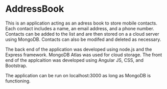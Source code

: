 # AddressBook

This is an application acting as an adress book to store mobile contacts. Each contact includes a name, an email address, and a phone number. Contacts can be added to the list and are then stored on a a cloud server using MongoDB. Contacts can also be modifed and deleted as necessary. 

The back end of the application was developed using node.js and the Express framework. MongoDB Atlas was used for cloud storage.
The front end of the applcaition was developed using Angular JS, CSS, and Bootstrap.

The application can be run on localhost:3000 as long as MongoDB is functioning. 
